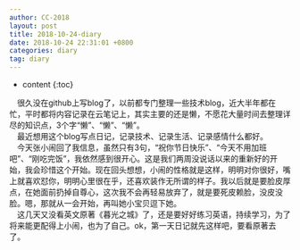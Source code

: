 ```yaml
---
author: CC-2018
layout: post
title: 2018-10-24-diary
date: 2018-10-24 22:31:01 +0800
categories: diary
tag: diary
---
```


* content
{:toc}

&ensp;&ensp;很久没在github上写blog了，以前都专门整理一些技术blog，近大半年都在忙，平时都将内容记录在云笔记上，其实主要的还是懒，不愿花大量时间去整理详尽的知识点，3个字“懒”、“懒”、“懒”。  
&ensp;&ensp;最近想用这个blog写点日记，记录技术、记录生活、记录感情什么都好。  
&ensp;&ensp;今天张小闹回了我信息，虽然只有3句，“祝你节日快乐”、“今天不用加班吧”、“刚吃完饭”，我依然感到很开心。这是我们两周没说话以来的重新好的开始，我会珍惜这个开始。现在回头想想，小闹的性格就是这样，明明对你很好，嘴上就喜欢怼你，明明心里很在乎，还喜欢装作无所谓的样子。我以后就是要脸皮厚点，在她面前扔掉自尊心，这次我不会再轻易放弃了，就是要死皮赖脸，没皮没脸。嗯，那就从一会开始，再叫她小宝贝逗下她。  
&ensp;&ensp;这几天又没看英文原著《暮光之城》了，还是要好好练习英语，持续学习，为了将来能更配得上小闹，也为了自己。ok，第一天日记就先这样吧，要看原著去了。
